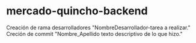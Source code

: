 # mercado-quincho-backend
Creación de rama desarrolladores "NombreDesarrollador-tarea a realizar."  
Creción de commit "Nombre_Apellido texto descriptivo de lo que hizo."
